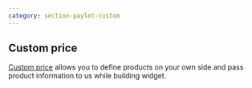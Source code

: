 ```yaml
---
category: section-paylet-custom
---
```

## Custom price

[Custom price](/paylet/custom-price) allows you to define products on your own side and pass product information to us while building widget.